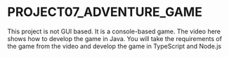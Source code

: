 # PROJECT07_ADVENTURE_GAME
This project is not GUI based. It is a console-based game. The video here shows how to develop the game in Java. You will take the requirements of the game from the video and develop the game in TypeScript and Node.js

